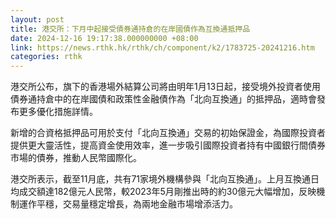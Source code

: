```yaml
---
layout: post
title: 港交所：下月中起接受債券通持倉的在岸國債作為互換通抵押品
date: 2024-12-16 19:17:38.000000000 +08:00
link: https://news.rthk.hk/rthk/ch/component/k2/1783725-20241216.htm
categories: rthk
---
```


港交所公布，旗下的香港場外結算公司將由明年1月13日起，接受境外投資者使用債券通持倉中的在岸國債和政策性金融債作為「北向互換通」的抵押品，適時會發布更多優化措施詳情。

新增的合資格抵押品可用於支付「北向互換通」交易的初始保證金，為國際投資者提供更大靈活性，提高資金使用效率，進一步吸引國際投資者持有中國銀行間債券市場的債券，推動人民幣國際化。

港交所表示，截至11月底，共有71家境外機構參與「北向互換通」。上月互換通日均成交額達182億元人民幣，較2023年5月剛推出時的約30億元大幅增加，反映機制運作平穩，交易量穩定增長，為兩地金融市場增添活力。
